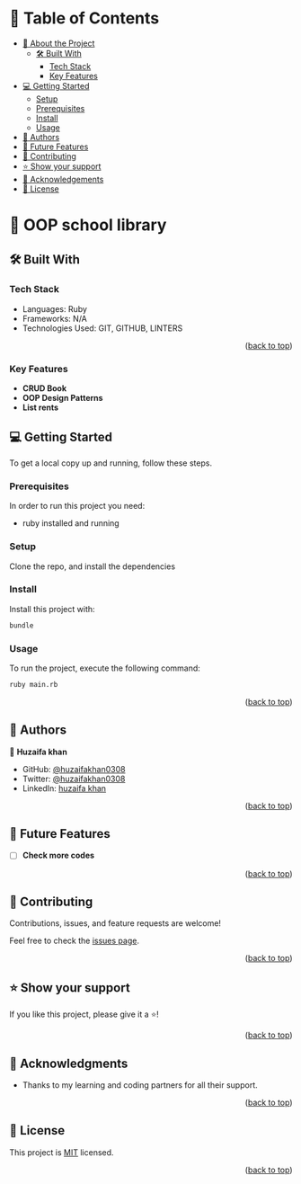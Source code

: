# 📗 Table of Contents

- [📖 About the Project](#about-project)
  - [🛠 Built With](#built-with)
    - [Tech Stack](#tech-stack)
    - [Key Features](#key-features)
- [💻 Getting Started](#getting-started)
  - [Setup](#setup)
  - [Prerequisites](#prerequisites)
  - [Install](#install)
  - [Usage](#usage)
- [👥 Authors](#authors)
- [🔭 Future Features](#future-features)
- [🤝 Contributing](#contributing)
- [⭐️ Show your support](#support)
- [🙏 Acknowledgements](#acknowledgements)
- [📝 License](#license)

# 📖 OOP school library <a name="about-project"></a>


## 🛠 Built With <a name="built-with"></a>

### Tech Stack <a name="tech-stack"></a>

- Languages: Ruby
- Frameworks: N/A
- Technologies Used: GIT, GITHUB, LINTERS

<p align="right">(<a href="#readme-top">back to top</a>)</p>

### Key Features <a name="key-features"></a>

- **CRUD Book**
- **OOP Design Patterns**
- **List rents**

## 💻 Getting Started <a name="getting-started"></a>

To get a local copy up and running, follow these steps.

### Prerequisites

In order to run this project you need:

- ruby installed and running

### Setup

Clone the repo, and install the dependencies

### Install

Install this project with:
```sh
bundle
```

### Usage

To run the project, execute the following command:
```sh
ruby main.rb
```

<p align="right">(<a href="#readme-top">back to top</a>)</p>

## 👥 Authors <a name="authors"></a>

👤 **Huzaifa khan**

- GitHub: [@huzaifakhan0308](https://github.com/huzaifakhan0308)
- Twitter: [@huzaifakhan0308](https://twitter.com/home?lang=en)
- LinkedIn: [huzaifa khan](https://www.linkedin.com/in/huzaifa-khan-938140256/)

<p align="right">(<a href="#readme-top">back to top</a>)</p>

## 🔭 Future Features <a name="future-features"></a>

- [ ] **Check more codes**

<p align="right">(<a href="#readme-top">back to top</a>)</p>

## 🤝 Contributing <a name="contributing"></a>

Contributions, issues, and feature requests are welcome!

Feel free to check the [issues page](https://github.com/huzaifakhan0308/OOP-school-library/issues).

<p align="right">(<a href="#readme-top">back to top</a>)</p>

## ⭐️ Show your support <a name="support"></a>

If you like this project, please give it a ⭐️!

<p align="right">(<a href="#readme-top">back to top</a>)</p>

## 🙏 Acknowledgments <a name="acknowledgements"></a>

- Thanks to my learning and coding partners for all their support.

<p align="right">(<a href="#readme-top">back to top</a>)</p>

## 📝 License <a name="license"></a>

This project is [MIT](./LICENSE) licensed.

<p align="right">(<a href="#readme-top">back to top</a>)</p>
